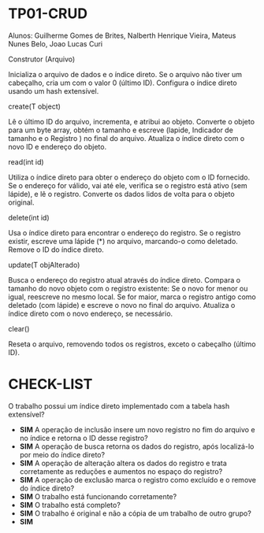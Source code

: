 # TP01-CRUD
Alunos: Guilherme Gomes de Brites, Nalberth Henrique Vieira, Mateus Nunes Belo, Joao Lucas Curi

Construtor (Arquivo)

Inicializa o arquivo de dados e o índice direto.
Se o arquivo não tiver um cabeçalho, cria um com o valor 0 (último ID).
Configura o índice direto usando um hash extensível.

create(T object)

Lê o último ID do arquivo, incrementa, e atribui ao objeto.
Converte o objeto para um byte array, obtém o tamanho e escreve (lapide, Indicador de tamanho e o Registro ) no final do arquivo.
Atualiza o índice direto com o novo ID e endereço do objeto.

read(int id)

Utiliza o índice direto para obter o endereço do objeto com o ID fornecido.
Se o endereço for válido, vai até ele, verifica se o registro está ativo (sem lápide), e lê o registro.
Converte os dados lidos de volta para o objeto original.

delete(int id)

Usa o índice direto para encontrar o endereço do registro.
Se o registro existir, escreve uma lápide (*) no arquivo, marcando-o como deletado.
Remove o ID do índice direto.

update(T objAlterado)

Busca o endereço do registro atual através do índice direto.
Compara o tamanho do novo objeto com o registro existente:
Se o novo for menor ou igual, reescreve no mesmo local.
Se for maior, marca o registro antigo como deletado (com lápide) e escreve o novo no final do arquivo.
Atualiza o índice direto com o novo endereço, se necessário.

clear()

Reseta o arquivo, removendo todos os registros, exceto o cabeçalho (último ID).

# CHECK-LIST

O trabalho possui um índice direto implementado com a tabela hash extensível?
- **SIM**
A operação de inclusão insere um novo registro no fim do arquivo e no índice e retorna o ID desse registro?
- **SIM**
A operação de busca retorna os dados do registro, após localizá-lo por meio do índice direto?
- **SIM**
A operação de alteração altera os dados do registro e trata corretamente as reduções e aumentos no espaço do registro?
- **SIM**
A operação de exclusão marca o registro como excluído e o remove do índice direto?
- **SIM**
O trabalho está funcionando corretamente?
- **SIM**
O trabalho está completo?
- **SIM**
O trabalho é original e não a cópia de um trabalho de outro grupo?
- **SIM**
